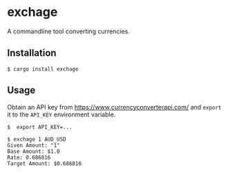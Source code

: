 # exchage

A commandline tool converting currencies.


## Installation

    $ cargo install exchage


## Usage

Obtain an API key from <https://www.currencyconverterapi.com/> and `export` it
to the `API_KEY` environment variable.


```
$  export API_KEY=...

$ exchage 1 AUD_USD
Given Amount: "1"
Base Amount: $1.0
Rate: 0.686816
Target Amount: $0.686816
```
